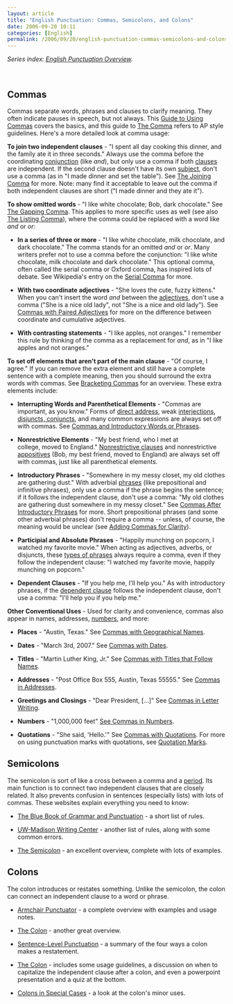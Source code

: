 ```yaml
---
layout: article
title: "English Punctuation: Commas, Semicolons, and Colons"
date: 2006-09-20 10:11
categories: [English]
permalink: /2006/09/20/english-punctuation-commas-semicolons-and-colons/
---
```

<em>Series index: </em><a href="http://learningnerd.com/2006/09/14/english-punctuation-overview/"><em>English Punctuation Overview</em></a><em>.</em>

<p class="MsoNormal">&nbsp;</p>
<h2>Commas</h2>
Commas separate words, phrases and clauses to clarify meaning. They often indicate pauses in speech, but not always. This <a target="_blank" href="http://lilt.ilstu.edu/golson/punctuation/comma.html">Guide to Using Commas</a> covers the basics, and this guide to <a target="_blank" href="http://grammar.uoregon.edu/punctuation/comma.html">The Comma</a> refers to AP style guidelines. Here's a more detailed look at comma usage:

<strong>To join two independent clauses</strong> - "I spent all day cooking this dinner, and the family ate it in three seconds." Always use the comma before the coordinating <a href="http://learningnerd.com/2006/09/04/english-parts-of-speech-prepositions-conjunctions-and-interjections/" title="Prepositions, Conjunctions, and Interjections">conjunction</a> (like <em>and</em>), but only use a comma if both <a href="http://learningnerd.com/2006/09/08/english-grammar-types-of-clauses/" title="Types of Clauses">clauses</a> are independent. If the second clause doesn't have its own <a href="http://learningnerd.com/2006/09/10/english-grammar-basic-sentence-elements/" title="Basic Sentence Elements">subject</a>, don't use a comma (as in "I made dinner and set the table"). See <a target="_blank" href="http://www.cogs.susx.ac.uk/doc/punctuation/node11.html">The Joining Comma</a> for more. Note: many find it acceptable to leave out the comma if both independent clauses are short ("I made dinner and they ate it").

<strong>To show omitted words</strong> - "I like white chocolate; Bob, dark chocolate." See <a target="_blank" href="http://www.cogs.susx.ac.uk/doc/punctuation/node12.html">The Gapping Comma</a>. This applies to more specific uses as well (see also <a target="_blank" href="http://www.cogs.susx.ac.uk/doc/punctuation/node10.html">The Listing Comma</a>), where the comma could be replaced with a word like <em>and</em> or <em>or</em>:
<ul>
	<li><strong>In a series of three or more</strong> - "I like white chocolate, milk chocolate, and dark chocolate." The comma stands for an omitted <em>and</em> or <em>or</em>. Many writers prefer not to use a comma before the conjunction: "I like white chocolate, milk chocolate and dark chocolate." This optional comma, often called the serial comma or Oxford comma, has inspired lots of debate. See Wikipedia's entry on the <a target="_blank" href="http://en.wikipedia.org/wiki/Serial_comma">Serial Comma</a> for more.</li>
</ul>
<ul>
	<li><strong>With two coordinate adjectives</strong> - "She loves the cute, fuzzy kittens." When you can't insert the word <em>and</em> between the <a href="http://learningnerd.com/2006/09/02/english-parts-of-speech-adjectives-determiners-and-adverbs/" title="Adjectives, Determiners, and Adverbs">adjectives</a>, don't use a comma ("She is a nice old lady", not "She is a nice and old lady"). See <a target="_blank" href="http://englishplus.com/grammar/00000072.htm">Commas with Paired Adjectives</a> for more on the difference between coordinate and cumulative adjectives.</li>
</ul>
<ul>
	<li><strong>With contrasting statements</strong> - "I like apples, not oranges." I remember this rule by thinking of the comma as a replacement for <em>and</em>, as in "I like apples and not oranges."</li>
</ul>
<strong>To set off elements that aren't part of the main clause</strong> - "Of course, I agree." If you can remove the extra element and still have a complete sentence with a complete meaning, then you should surround the extra words with commas. See <a target="_blank" href="http://www.cogs.susx.ac.uk/doc/punctuation/node13.html">Bracketing Commas</a> for an overview. These extra elements include:
<ul>
	<li><strong>Interrupting Words and Parenthetical Elements</strong> - "Commas are important, as you know." Forms of <a target="_blank" href="http://englishplus.com/grammar/00000330.htm">direct address</a>, weak <a href="http://learningnerd.com/2006/09/04/english-parts-of-speech-prepositions-conjunctions-and-interjections/" title="Prepositions, Conjunctions, and Interjections">interjections</a>, <a href="http://learningnerd.com/2006/09/02/english-parts-of-speech-adjectives-determiners-and-adverbs/#adverbials" title="Adjectives, Determiners, and Adverbs - Adverbials">disjuncts, conjuncts</a>, and many common expressions are always set off with commas. See <a target="_blank" href="http://englishplus.com/grammar/00000073.htm">Commas and Introductory Words or Phrases</a>.</li>
</ul>
<ul>
	<li><strong>Nonrestrictive Elements</strong> - "My best friend, who I met at college, moved to England." <a href="http://learningnerd.com/2006/09/08/english-grammar-types-of-clauses/" title="Types of Clauses">Nonrestrictive clauses</a> and nonrestrictive <a target="_blank" href="http://community-2.webtv.net/solis-boo/Grammar3/page7.html" title="Armchair Grammarian - Appositives">appositives</a> (Bob, my best friend, moved to England) are always set off with commas, just like all parenthetical elements.</li>
</ul>
<ul>
	<li><strong>Introductory Phrases</strong> - "Somewhere in my messy closet, my old clothes are gathering dust." With adverbial <a href="http://learningnerd.com/2006/09/06/english-grammar-types-of-phrases/" title="Types of Phrases">phrases</a> (like prepositional and infinitive phrases), only use a comma if the phrase begins the sentence; if it follows the independent clause, don't use a comma: "My old clothes are gathering dust somewhere in my messy closet." See <a href="http://englishplus.com/grammar/00000074.htm">Commas After Introductory Phrases</a> for more. Short prepositional phrases (and some other adverbial phrases) don't require a comma -- unless, of course, the meaning would be unclear (see <a target="_blank" href="http://englishplus.com/grammar/00000090.htm">Adding Commas for Clarity</a>).</li>
</ul>
<ul>
	<li><strong>Participial and Absolute Phrases</strong> - "Happily munching on popcorn, I watched my favorite movie." When acting as adjectives, adverbs, or disjuncts, these <a href="http://learningnerd.com/2006/09/06/english-grammar-types-of-phrases/">types of phrases</a> always require a comma, even if they follow the independent clause: "I watched my favorite movie, happily munching on popcorn."</li>
</ul>
<ul>
	<li><strong>Dependent Clauses</strong> - "If you help me, I'll help you." As with introductory phrases, if the <a href="http://learningnerd.com/2006/09/08/english-grammar-types-of-clauses/" title="Types of Clauses">dependent clause</a> follows the independent clause, don't use a comma: "I'll help you if you help me."</li>
</ul>
<strong>Other Conventional Uses</strong> - Used for clarity and convenience, commas also appear in names, addresses, <a href="http://learningnerd.com/2006/09/24/english-punctuation-italics-capitalization-and-other-odds-and-ends/#numbers" title="Italics, Capitalization, and Other Odds and Ends - Numbers">numbers</a>, and more:
<ul>
	<li><strong>Places</strong> - "Austin, Texas." See <a target="_blank" href="http://englishplus.com/grammar/00000082.htm">Commas with Geographical Names</a>.</li>
</ul>
<ul>
	<li><strong>Dates</strong> - "March 3rd, 2007." See <a target="_blank" href="http://englishplus.com/grammar/00000083.htm">Commas with Dates</a>. </li>
</ul>
<ul>
	<li><strong>Titles</strong> - "Martin Luther King, Jr." See <a target="_blank" href="http://englishplus.com/grammar/00000084.htm">Commas with Titles that Follow Names</a>.</li>
</ul>
<ul>
	<li><strong>Addresses</strong> - "Post Office Box 555, Austin, Texas 55555." See <a target="_blank" href="http://englishplus.com/grammar/00000085.htm">Commas in Addresses</a>. </li>
</ul>
<ul>
	<li><strong>Greetings and Closings</strong> - "Dear President, [...]" See <a target="_blank" href="http://englishplus.com/grammar/00000086.htm">Commas in Letter Writing</a>.</li>
</ul>
<ul>
	<li><strong>Numbers</strong> - "1,000,000 feet" <a target="_blank" href="http://englishplus.com/grammar/00000087.htm">See Commas in Numbers</a>.</li>
</ul>
<ul>
	<li><strong>Quotations</strong> - "She said, 'Hello.'" See <a target="_blank" href="http://englishplus.com/grammar/00000089.htm">Commas with Quotations</a>. For more on using punctuation marks with quotations, see <a href="http://learningnerd.com/2006/09/22/english-punctuation-dashes-parentheses-quotation-marks-and-ellipses/#quotes" title="Dashes, Parentheses, Quotation Marks, and Ellipses - Quotaion Marks">Quotation Marks</a>.</li>
</ul>
<h2>Semicolons</h2>
The semicolon is sort of like a cross between a comma and a <a href="http://learningnerd.com/2006/09/18/english-punctuation-periods-question-marks-and-exclamation-marks/" title="Periods, Question Marks, and Exclamation Marks">period</a>. Its main function is to connect two independent clauses that are closely related. It also prevents confusion in sentences (especially lists) with lots of commas. These websites explain everything you need to know:
<ul>
	<li><a target="_blank" href="http://www.grammarbook.com/punctuation/semicolons.asp">The Blue Book of Grammar and Punctuation</a> - a short list of rules.</li>
</ul>
<ul>
	<li><a target="_blank" href="http://www.wisc.edu/writing/Handbook/Semicolons.html">UW-Madison Writing Center</a> - another list of rules, along with some common errors.</li>
</ul>
<ul>
	<li><a target="_blank" href="http://www.cogs.susx.ac.uk/doc/punctuation/node17.html">The Semicolon</a> - an excellent overview, complete with lots of examples.</li>
</ul>
<h2>Colons</h2>
The colon introduces or restates something. Unlike the semicolon, the colon can connect an independent clause to a word or phrase.
<ul>
	<li><a target="_blank" href="http://community-2.webtv.net/solis-boo/Grammar2/page6.html">Armchair Punctuator</a> - a complete overview with examples and usage notes.</li>
</ul>
<ul>
	<li><a target="_blank" href="http://www.cogs.susx.ac.uk/doc/punctuation/node16.html">The Colon</a> - another great overview.</li>
</ul>
<ul>
	<li><a target="_blank" href="http://www.phon.ucl.ac.uk/home/dick/tta/sentpunc/sentpunc.htm#colon+">Sentence-Level Punctuation</a> - a summary of the four ways a colon makes a restatement.</li>
</ul>
<ul>
	<li><a target="_blank" href="http://grammar.ccc.commnet.edu/grammar/marks/colon.htm">The Colon</a> - includes some usage guidelines, a discussion on when to capitalize the independent clause after a colon, and even a powerpoint presentation and a quiz at the bottom.</li>
</ul>
<ul>
	<li><a target="_blank" href="http://englishplus.com/grammar/00000101.htm">Colons in Special Cases</a> - a look at the colon's minor uses.</li>
</ul>
